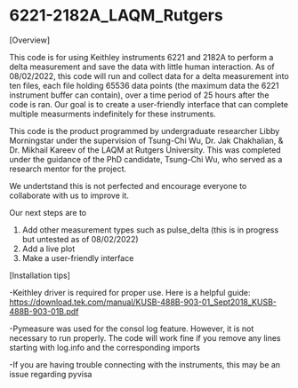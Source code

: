 # 6221-2182A_LAQM_Rutgers

[Overview] 

This code is for using Keithley instruments 6221 and 2182A to perform a delta measurement and save the data with little human interaction. As of 08/02/2022, this code will run and collect data for a delta measurement into ten files, each file holding 65536 data points (the maximum data the 6221 instrument buffer can contain), over a time period of 25 hours after the code is ran. Our goal is to create a user-friendly interface that can complete multiple measurments indefinitely for these instruments. 

This code is the product programmed by undergraduate researcher Libby Morningstar under the supervision of Tsung-Chi Wu, Dr. Jak Chakhalian, & Dr. Mikhail Kareev of the LAQM at Rutgers University. This was completed under the guidance of the PhD candidate, Tsung-Chi Wu, who served as a research mentor for the project.

We undertstand this is not perfected and encourage everyone to collaborate with us to improve it.

Our next steps are to
1. Add other measurement types such as pulse_delta (this is in progress but untested as of 08/02/2022)
2. Add a live plot
3. Make a user-friendly interface

[Installation tips]

-Keithley driver is required for proper use. Here is a helpful guide: https://download.tek.com/manual/KUSB-488B-903-01_Sept2018_KUSB-488B-903-01B.pdf

-Pymeasure was used for the consol log feature. However, it is not necessary to run properly. The code will work fine if you remove any lines starting with log.info and the corresponding imports

-If you are having trouble connecting with the instruments, this may be an issue regarding pyvisa

